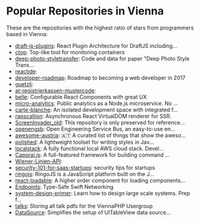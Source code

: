 # Popular Repositories in Vienna

These are the repositories with the highest ratio of stars from programmers based in Vienna:

- [draft-js-plugins](https://github.com/draft-js-plugins/draft-js-plugins): React Plugin Architecture for DraftJS including...
- [ctop](https://github.com/bcicen/ctop): Top-like tool for monitoring containers
- [deep-photo-styletransfer](https://github.com/luanfujun/deep-photo-styletransfer): Code and data for paper "Deep Photo Style Trans...
- [reactide](https://github.com/reactide/reactide): 
- [developer-roadmap](https://github.com/kamranahmedse/developer-roadmap): Roadmap to becoming a web developer in 2017
- [guetzli](https://github.com/google/guetzli): 
- [at-registrierkassen-mustercode](https://github.com/a-sit-plus/at-registrierkassen-mustercode): 
- [belle](https://github.com/nikgraf/belle): Configurable React Components with great UX
- [micro-analytics](https://github.com/micro-analytics/micro-analytics): Public analytics as a Node.js microservice. No ...
- [carte-blanche](https://github.com/carteb/carte-blanche): An isolated development space with integrated f...
- [rapscallion](https://github.com/FormidableLabs/rapscallion): Asynchronous React VirtualDOM renderer for SSR.
- [ScreenInvader_old](https://github.com/screeninvader/ScreenInvader_old): This repository is only preserved for reference...
- [openengsb](https://github.com/openengsb/openengsb): Open Engineering Service Bus, an easy-to-use en...
- [awesome-austria](https://github.com/mxstbr/awesome-austria): 🇦🇹 A curated list of things that show the aweso...
- [polished](https://github.com/styled-components/polished): A lightweight toolset for writing styles in Jav...
- [localstack](https://github.com/atlassian/localstack): A fully functional local AWS cloud stack. Devel...
- [Caporal.js](https://github.com/mattallty/Caporal.js): A full-featured framework for building command ...
- [Wiener-Linien-API](https://github.com/akirk/Wiener-Linien-API): 
- [security-101-for-saas-startups](https://github.com/forter/security-101-for-saas-startups): security tips for startups
- [ringojs](https://github.com/ringo/ringojs): RingoJS is a JavaScript platform built on the J...
- [react-loadable](https://github.com/thejameskyle/react-loadable): A higher order component for loading components...
- [Endpoints](https://github.com/tailoredmedia/Endpoints): Type-Safe Swift Networking
- [system-design-primer](https://github.com/donnemartin/system-design-primer): Learn how to design large scale systems. Prep f...
- [talks](https://github.com/viennaphp/talks): Storing all talk pdfs for the ViennaPHP Usergroup
- [DataSource](https://github.com/mbuchetics/DataSource): Simplifies the setup of UITableView data source...
